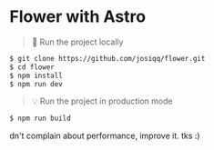 # Flower with Astro

> 🚀 Run the project locally 

```bash
$ git clone https://github.com/josiqq/flower.git
$ cd flower
$ npm install
$ npm run dev
```

> 💡 Run the project in production mode

```bash
$ npm run build
```

dn't complain about performance, improve it. tks :)

